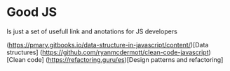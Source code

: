 # Good JS
Is just a set of usefull link and anotations for JS developers

(https://pmary.gitbooks.io/data-structure-in-javascript/content/)[Data structures]
(https://github.com/ryanmcdermott/clean-code-javascript)[Clean code]
(https://refactoring.guru/es)[Design patterns and refactoring]
